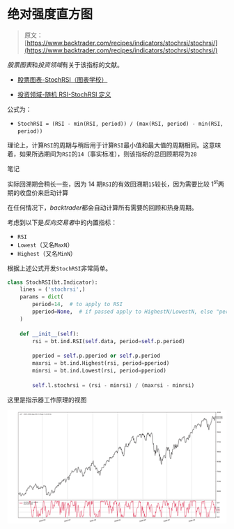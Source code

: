 # 绝对强度直方图

> 原文： [https://www.backtrader.com/recipes/indicators/stochrsi/stochrsi/](https://www.backtrader.com/recipes/indicators/stochrsi/stochrsi/)

*股票图表*和*投资领域*有关于该指标的文献。

*   [股票图表-StochRSI（图表学校）](https://stockcharts.com/school/doku.php?id=chart_school:technical_indicators:stochrsi)

*   [投资领域-随机 RSI-StochRSI 定义](https://www.investopedia.com/terms/s/stochrsi.asp)

公式为：

*   `StochRSI = (RSI - min(RSI, period)) / (max(RSI, period) - min(RSI, period))`

理论上，计算`RSI`的周期与稍后用于计算`RSI`最小值和最大值的周期相同。这意味着，如果所选期间为`RSI`的`14`（事实标准），则该指标的总回顾期将为`28`

笔记

实际回溯期会稍长一些，因为 14 期`RSI`的有效回溯期`15`较长，因为需要比较 1<sup>st</sup>两期的收盘价来启动计算

在任何情况下，*backtrader*都会自动计算所有需要的回顾和热身周期。

考虑到以下是*反向交易者*中的内置指标：

*   `RSI`
*   `Lowest`（又名`MaxN`）
*   `Highest`（又名`MinN`）

根据上述公式开发`StochRSI`非常简单。

```py
class StochRSI(bt.Indicator):
    lines = ('stochrsi',)
    params = dict(
        period=14,  # to apply to RSI
        pperiod=None,  # if passed apply to HighestN/LowestN, else "period"
    )

    def __init__(self):
        rsi = bt.ind.RSI(self.data, period=self.p.period)

        pperiod = self.p.pperiod or self.p.period
        maxrsi = bt.ind.Highest(rsi, period=pperiod)
        minrsi = bt.ind.Lowest(rsi, period=pperiod)

        self.l.stochrsi = (rsi - minrsi) / (maxrsi - minrsi) 
```

这里是指示器工作原理的视图

[![!STOCHRSI View](img/7920769ed9c1ad01b1adc3765791f002.png)](../stochrsi.png)